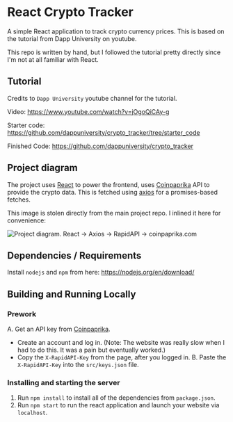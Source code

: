 # React Crypto Tracker

A simple React application to track crypto currency prices. This is based on the tutorial from Dapp University on youtube.

This repo is written by hand, but I followed the tutorial pretty directly since I'm not at all familiar with React.

## Tutorial

Credits to `Dapp University` youtube channel for the tutorial.

Video: https://www.youtube.com/watch?v=jOgoQiCAy-g

Starter code: https://github.com/dappuniversity/crypto_tracker/tree/starter_code

Finished Code: https://github.com/dappuniversity/crypto_tracker

## Project diagram

The project uses [React](https://reactjs.org/) to power the frontend, uses [Coinpaprika](https://rapidapi.com/lbraciszewski/api/coinpaprika1) API to provide the crypto data. This is fetched using [axios](https://github.com/axios/axios) for a promises-based fetches.

This image is stolen directly from the main project repo. I inlined it here for convenience:

![Project diagram. React -> Axios -> RapidAPI -> coinpaprika.com](https://camo.githubusercontent.com/680699d03d04b7da2d694400f35d8cbf52b3953f7e605b632d27e2c95a1b9cb4/68747470733a2f2f692e6779617a6f2e636f6d2f65333037373764353137373635623634346434636639373538623064623535632e706e67)

## Dependencies / Requirements

Install `nodejs` and `npm` from here: https://nodejs.org/en/download/

## Building and Running Locally

### Prework
A. Get an API key from [Coinpaprika](https://english.api.rakuten.net/lbraciszewski/api/coinpaprika1).
- Create an account and log in. (Note: The website was really slow when I had to do this. It was a pain but eventually worked.)
- Copy the `X-RapidAPI-Key` from the page, after you logged in.
B. Paste the `X-RapidAPI-Key` into the `src/keys.json` file.

### Installing and starting the server

1. Run `npm install` to install all of the dependencies from `package.json`.
2. Run `npm start` to run the react application and launch your website via `localhost`.
